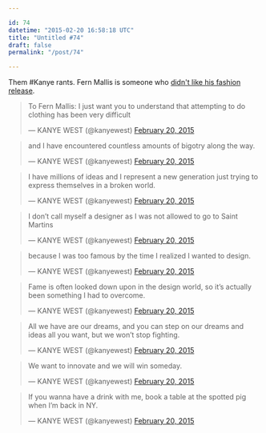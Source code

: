 ```yaml
---

id: 74
datetime: "2015-02-20 16:58:18 UTC"
title: "Untitled #74"
draft: false
permalink: "/post/74"

---
```


Them #Kanye rants. Fern Mallis is someone who [didn't like his fashion release](http://www.designntrend.com/articles/40640/20150219/kanye-west-has-fans-and-haters-in-new-york-ny-fashion-week-creators-disses-him.htm).

<blockquote class="twitter-tweet" lang="en"><p>To Fern Mallis: I just want you to understand that attempting to do clothing has been very difficult</p>&mdash; KANYE WEST (@kanyewest) <a href="https://twitter.com/kanyewest/status/568799033189232640">February 20, 2015</a></blockquote>
<script async src="//platform.twitter.com/widgets.js" charset="utf-8"></script>

<blockquote class="twitter-tweet" lang="en"><p>and I have encountered countless amounts of bigotry along the way.</p>&mdash; KANYE WEST (@kanyewest) <a href="https://twitter.com/kanyewest/status/568799064843685888">February 20, 2015</a></blockquote>
<script async src="//platform.twitter.com/widgets.js" charset="utf-8"></script>

<blockquote class="twitter-tweet" lang="en"><p>I have millions of ideas and I represent a new generation just trying to express themselves in a broken world.</p>&mdash; KANYE WEST (@kanyewest) <a href="https://twitter.com/kanyewest/status/568799126965473281">February 20, 2015</a></blockquote>
<script async src="//platform.twitter.com/widgets.js" charset="utf-8"></script>

<blockquote class="twitter-tweet" lang="en"><p>I don’t call myself a designer as I was not allowed to go to Saint Martins</p>&mdash; KANYE WEST (@kanyewest) <a href="https://twitter.com/kanyewest/status/568799151686750208">February 20, 2015</a></blockquote>
<script async src="//platform.twitter.com/widgets.js" charset="utf-8"></script>

<blockquote class="twitter-tweet" lang="en"><p>because I was too famous by the time I realized I wanted to design.</p>&mdash; KANYE WEST (@kanyewest) <a href="https://twitter.com/kanyewest/status/568799174637985792">February 20, 2015</a></blockquote>
<script async src="//platform.twitter.com/widgets.js" charset="utf-8"></script>

<blockquote class="twitter-tweet" lang="en"><p>Fame is often looked down upon in the design world, so it’s actually been something I had to overcome.</p>&mdash; KANYE WEST (@kanyewest) <a href="https://twitter.com/kanyewest/status/568799196234387457">February 20, 2015</a></blockquote>
<script async src="//platform.twitter.com/widgets.js" charset="utf-8"></script>

<blockquote class="twitter-tweet" lang="en"><p>All we have are our dreams, and you can step on our dreams and ideas all you want, but we won’t stop fighting.</p>&mdash; KANYE WEST (@kanyewest) <a href="https://twitter.com/kanyewest/status/568799246226292737">February 20, 2015</a></blockquote>
<script async src="//platform.twitter.com/widgets.js" charset="utf-8"></script>

<blockquote class="twitter-tweet" lang="en"><p>We want to innovate and we will win someday.</p>&mdash; KANYE WEST (@kanyewest) <a href="https://twitter.com/kanyewest/status/568799361599082496">February 20, 2015</a></blockquote>
<script async src="//platform.twitter.com/widgets.js" charset="utf-8"></script>

<blockquote class="twitter-tweet" lang="en"><p>If you wanna have a drink with me, book a table at the spotted pig when I’m back in NY.</p>&mdash; KANYE WEST (@kanyewest) <a href="https://twitter.com/kanyewest/status/568799391571513344">February 20, 2015</a></blockquote>
<script async src="//platform.twitter.com/widgets.js" charset="utf-8"></script>

